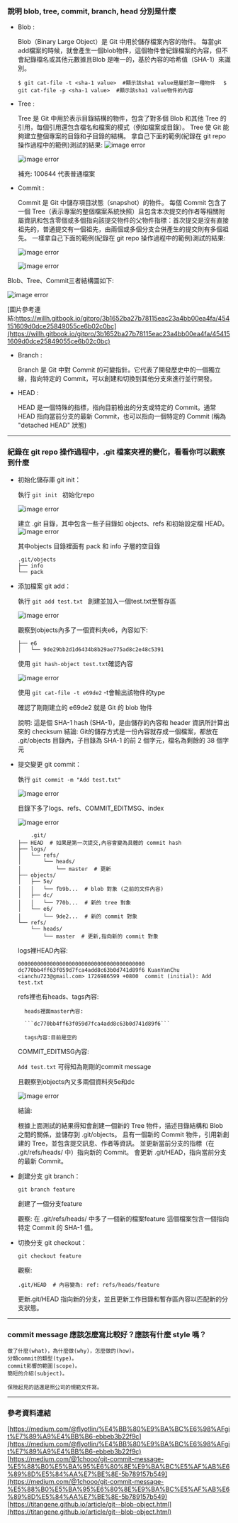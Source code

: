 ### 說明 blob, tree, commit, branch, head 分別是什麼
* Blob :

    Blob（Binary Large Object）是 Git 中用於儲存檔案內容的物件。
    每當git add檔案的時候，就會產生一個blob物件，這個物件會紀錄檔案的內容，但不會紀錄檔名或其他元數據且Blob 是唯一的，基於內容的哈希值（SHA-1）來識別。

    ``` $ git cat-file -t <sha-1 value>  #顯示該sha1 value是屬於那一種物件 ```
    ```   $ git cat-file -p <sha-1 value>  #顯示該sha1 value物件的內容 ```
    
* Tree : 

    Tree 是 Git 中用於表示目錄結構的物件，包含了對多個 Blob 和其他 Tree 的引用，每個引用還包含檔名和檔案的模式（例如檔案或目錄）。
    Tree 使 Git 能夠建立整個專案的目錄和子目錄的結構。
    拿自己下面的範例(紀錄在 git repo 操作過程中的範例)測試的結果:
    ![image error](https://github.com/yumyuu/git-practice/blob/main/image/hw1-git/8.png)

    ![image error](https://github.com/yumyuu/git-practice/blob/main/image/hw1-git/9.png)

    補充: 100644 代表普通檔案

* Commit : 

    Commit 是 Git 中儲存項目狀態（snapshot）的物件。
    每個 Commit 包含了一個 Tree（表示專案的整個檔案系統快照）且包含本次提交的作者等相關附屬資訊和包含零個或多個指向該提交物件的父物件指標：首次提交是沒有直接祖先的，普通提交有一個祖先，由兩個或多個分支合併產生的提交則有多個祖先。
    一樣拿自己下面的範例(紀錄在 git repo 操作過程中的範例)測試的結果:

    ![image error](https://github.com/yumyuu/git-practice/blob/main/image/hw1-git/10.png)

    ![image error](https://github.com/yumyuu/git-practice/blob/main/image/hw1-git/11.png)

Blob、Tree、Commit三者結構圖如下:

![image error](https://willh.gitbook.io/~gitbook/image?url=http%3A%2F%2Fgit-scm.com%2Ffigures%2F18333fig0301-tn.png&width=400&dpr=3&quality=100&sign=7b91bda7&sv=1)

[圖片參考連結:https://willh.gitbook.io/gitpro/3b1652ba27b78115eac23a4bb00ea4fa/454151609d0dce25849055ce6b02c0bc](https://willh.gitbook.io/gitpro/3b1652ba27b78115eac23a4bb00ea4fa/454151609d0dce25849055ce6b02c0bc)

* Branch : 

    Branch 是 Git 中對 Commit 的可變指針。它代表了開發歷史中的一個獨立線，指向特定的 Commit，可以創建和切換到其他分支來進行並行開發。

* HEAD : 

    HEAD 是一個特殊的指標，指向目前檢出的分支或特定的 Commit。通常HEAD 指向當前分支的最新 Commit，也可以指向一個特定的 Commit (稱為 "detached HEAD" 狀態)

---

### 紀錄在 git repo 操作過程中，.git 檔案夾裡的變化，看看你可以觀察到什麼

* 初始化儲存庫 git init：

    執行 ```git init ``` 初始化repo

    ![image error](https://github.com/yumyuu/git-practice/blob/main/image/hw1-git/1.png)

    建立 .git 目錄，其中包含一些子目錄如 objects、refs 和初始設定檔 HEAD。
    ![image error](https://github.com/yumyuu/git-practice/blob/main/image/hw1-git/2.png)

    其中objects 目錄裡面有 pack 和 info 子層的空目錄
    ```
    .git/objects
    ├── info
    └── pack
    ```

* 添加檔案 git add：

    執行 ```git add test.txt ``` 創建並加入一個test.txt至暫存區

    ![image error](https://github.com/yumyuu/git-practice/blob/main/image/hw1-git/3.png)

    觀察到objects內多了一個資料夾e6，內容如下:
    
    ```.git/objects
    ├── e6
    │   └── 9de29bb2d1d6434b8b29ae775ad8c2e48c5391 
    ```
    使用 ```git hash-object test.txt```確認內容

    ![image error](https://github.com/yumyuu/git-practice/blob/main/image/hw1-git/4.png)

    使用 ```git cat-file -t e69de2``` -t會輸出該物件的type

    確認了剛剛建立的 e69de2 就是 Git 的 blob 物件

    說明: 這是個 SHA-1 hash (SHA-1)，是由儲存的內容和 header 資訊所計算出來的 checksum
    結論: Git的儲存方式是一份內容就存成一個檔案，都放在 .git/objects 目錄內，子目錄為 SHA-1 的前 2 個字元，檔名為剩餘的 38 個字元

* 提交變更 git commit：

    執行 ```git commit -m "Add test.txt" ```

    ![image error](https://github.com/yumyuu/git-practice/blob/main/image/hw1-git/5.png)

    目錄下多了logs、refs、COMMIT_EDITMSG、index

    ![image error](https://github.com/yumyuu/git-practice/blob/main/image/hw1-git/7.png)
    ```
        .git/
    ├── HEAD  # 如果是第一次提交,內容會變為具體的 commit hash
    ├── logs/
    │   └── refs/
    │       └── heads/
    │           └── master  # 更新
    ├── objects/
    │   ├── 5e/
    │   │   └── fb9b...  # blob 對象 (之前的文件內容)
    │   ├── dc/
    │   │   └── 770b...  # 新的 tree 對象
    │   └── e6/
    │       └── 9de2...  # 新的 commit 對象
    └── refs/
        └── heads/
            └── master  # 更新,指向新的 commit 對象
    ```
    logs裡HEAD內容:

    ```0000000000000000000000000000000000000000 dc770bb4ff63f059d7fca4add8c63b0d741d89f6 KuanYanChu <ianchu723@gmail.com> 1726986599 +0800	commit (initial): Add test.txt```

    refs裡也有heads、tags內容:

        heads裡面master內容:

        ```dc770bb4ff63f059d7fca4add8c63b0d741d89f6```

        tags內容:目前是空的

    COMMIT_EDITMSG內容:

    ```Add test.txt``` 可得知為剛剛的commit message

    且觀察到objects內又多兩個資料夾5e和dc

    ![image error](https://github.com/yumyuu/git-practice/blob/main/image/hw1-git/6.png)

    結論:

    根據上面測試的結果得知會創建一個新的 Tree 物件，描述目錄結構和 Blob 之間的關係，並儲存到 .git/objects。
    且有一個新的 Commit 物件，引用新創建的 Tree，並包含提交訊息、作者等資訊。
    並更新當前分支的指標（在 .git/refs/heads/ 中）指向新的 Commit。
    會更新 .git/HEAD，指向當前分支的最新 Commit。

* 創建分支 git branch：

    ```git branch feature```

    創建了一個分支feature

    觀察:
    在 .git/refs/heads/ 中多了一個新的檔案feature
    這個檔案包含一個指向特定 Commit 的 SHA-1 值。

* 切換分支 git checkout：

    ```git checkout feature```

    觀察:

    ```.git/HEAD  # 內容變為: ref: refs/heads/feature```

    更新.git/HEAD 指向新的分支，並且更新工作目錄和暫存區內容以匹配新的分支狀態。

---

### commit message 應該怎麼寫比較好？應該有什麼 style 嗎？

    做了什麼(what)，為什麼做(why)，怎麼做的(how)。
    分類commit的類型(type)。
    commit影響的範圍(scope)。
    簡短的介紹(subject)。

    保險起見的話還是照公司的規範文件寫。

---

### 參考資料連結
[https://medium.com/@flyotlin/%E4%BB%80%E9%BA%BC%E6%98%AFgit%E7%89%A9%E4%BB%B6-ebbeb3b22f9c](https://medium.com/@flyotlin/%E4%BB%80%E9%BA%BC%E6%98%AFgit%E7%89%A9%E4%BB%B6-ebbeb3b22f9c)
[https://medium.com/@1chooo/git-commit-message-%E5%88%B0%E5%BA%95%E6%80%8E%E9%BA%BC%E5%AF%AB%E6%89%8D%E5%84%AA%E7%BE%8E-5b789157b549](https://medium.com/@1chooo/git-commit-message-%E5%88%B0%E5%BA%95%E6%80%8E%E9%BA%BC%E5%AF%AB%E6%89%8D%E5%84%AA%E7%BE%8E-5b789157b549)
[https://titangene.github.io/article/git--blob-object.html](https://titangene.github.io/article/git--blob-object.html)
